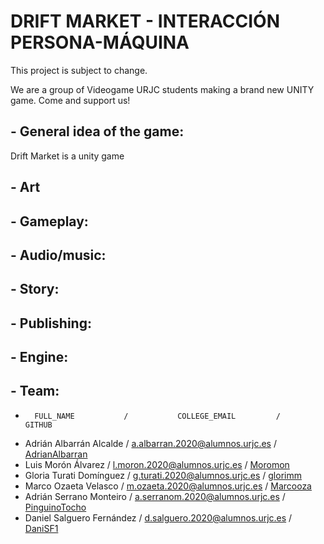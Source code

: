 # DRIFT MARKET - INTERACCIÓN PERSONA-MÁQUINA

This project is subject to change.

We are a group of Videogame URJC students making a brand new UNITY game. Come and support us!

## - General idea of the game:
Drift Market is a unity game 

## - Art

## - Gameplay:

## - Audio/music:

## - Story:

## - Publishing:

## - Engine:

## - Team:
  -       FULL_NAME           /           COLLEGE_EMAIL         /     GITHUB   
  - Adrián Albarrán Alcalde   / a.albarran.2020@alumnos.urjc.es / [AdrianAlbarran](https://github.com/AdrianAlbarran)
  - Luis Morón Álvarez        / l.moron.2020@alumnos.urjc.es    / [Moromon](https://github.com/Moromon)
  - Gloria Turati Domínguez   / g.turati.2020@alumnos.urjc.es   / [glorimm](https://github.com/glorimm)
  - Marco Ozaeta Velasco      / m.ozaeta.2020@alumnos.urjc.es   / [Marcooza](https://github.com/Marcooza)
  - Adrián Serrano Monteiro   / a.serranom.2020@alumnos.urjc.es / [PinguinoTocho](https://github.com/PinguinoTocho)
  - Daniel Salguero Fernández / d.salguero.2020@alumnos.urjc.es / [DaniSF1](https://github.com/DaniSF1)